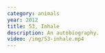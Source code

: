 ```yaml
---
category: animals
year: 2012
title: 53, Inhale
description: An autobiography.
video: /img/53-inhale.mp4
---
```

